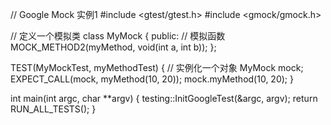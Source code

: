 // Google Mock 实例1
#include <gtest/gtest.h>
#include <gmock/gmock.h>

// 定义一个模拟类
class MyMock
{
public:
    // 模拟函数
    MOCK_METHOD2(myMethod, void(int a, int b));
};

TEST(MyMockTest, myMethodTest)
{
    // 实例化一个对象
    MyMock mock;
    EXPECT_CALL(mock, myMethod(10, 20));
    mock.myMethod(10, 20);
}

int main(int argc, char **argv)
{
    testing::InitGoogleTest(&argc, argv);
    return RUN_ALL_TESTS();
}